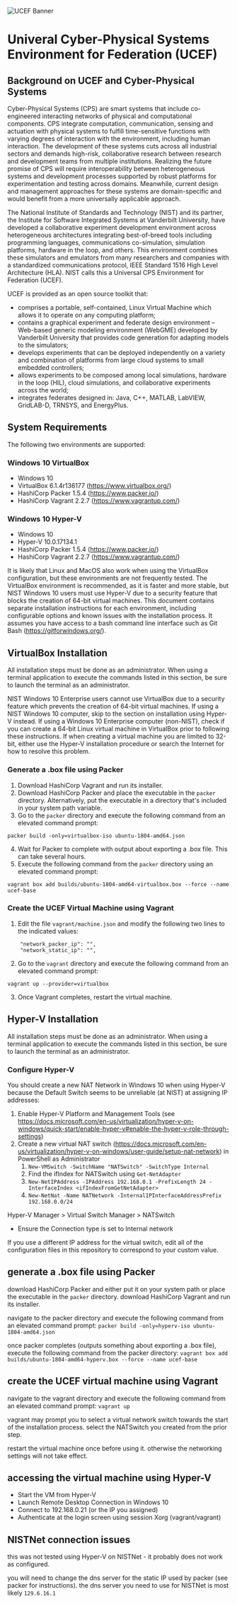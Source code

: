 ![UCEF Banner](ucef.jpg)

# Univeral Cyber-Physical Systems Environment for Federation (UCEF)

## Background on UCEF and Cyber-Physical Systems

Cyber-Physical Systems (CPS) are smart systems that include co-engineered interacting networks of physical and computational components. CPS integrate computation, communication, sensing and actuation with physical systems to fulfill time-sensitive functions with varying degrees of interaction with the environment, including human interaction. The development of these systems cuts across all industrial sectors and demands high-risk, collaborative research between research and development teams from multiple institutions. Realizing the future promise of CPS will require interoperability between heterogeneous systems and development processes supported by robust platforms for experimentation and testing across domains. Meanwhile, current design and management approaches for these systems are domain-specific and would benefit from a more universally applicable approach.

The National Institute of Standards and Technology (NIST) and its partner, the Institute for Software Integrated Systems at Vanderbilt University, have developed a collaborative experiment development environment across heterogeneous architectures integrating best-of-breed tools including programming languages, communications co-simulation, simulation platforms, hardware in the loop, and others. This environment combines these simulators and emulators from many researchers and companies with a standardized communications protocol, IEEE Standard 1516 High Level Architecture (HLA). NIST calls this a Universal CPS Environment for Federation (UCEF).

UCEF is provided as an open source toolkit that:

* comprises a portable, self-contained, Linux Virtual Machine which allows it to operate on any computing platform;
* contains a graphical experiment and federate design environment – Web-based generic modeling environment (WebGME) developed by Vanderbilt University that provides code generation for adapting models to the simulators;
* develops experiments that can be deployed independently on a variety and combination of platforms from large cloud systems to small embedded controllers;
* allows experiments to be composed among local simulations, hardware in the loop (HIL), cloud simulations, and collaborative experiments across the world;
* integrates federates designed in: Java, C++, MATLAB, LabVIEW, GridLAB-D, TRNSYS, and EnergyPlus.

## System Requirements

The following two environments are supported:

### Windows 10 VirtualBox
- Windows 10
- VirtualBox 6.1.4r136177 (https://www.virtualbox.org/)
- HashiCorp Packer 1.5.4 (https://www.packer.io/)
- HashiCorp Vagrant 2.2.7 (https://www.vagrantup.com/)

### Windows 10 Hyper-V
- Windows 10
- Hyper-V 10.0.17134.1
- HashiCorp Packer 1.5.4 (https://www.packer.io/)
- HashiCorp Vagrant 2.2.7 (https://www.vagrantup.com/)

It is likely that Linux and MacOS also work when using the VirtualBox configuration, but these environments are not frequently tested. The VirtualBox environment is recommended, as it is faster and more stable, but NIST Windows 10 users must use Hyper-V due to a security feature that blocks the creation of 64-bit virtual machines. This document contains separate installation instructions for each environment, including configurable options and known issues with the installation process. It assumes you have access to a bash command line interface such as Git Bash (https://gitforwindows.org/). 

## VirtualBox Installation
All installation steps must be done as an administrator. When using a terminal application to execute the commands listed in this section, be sure to launch the terminal as an administrator.

NIST Windows 10 Enterprise users cannot use VirtualBox due to a security feature which prevents the creation of 64-bit virtual machines. If using a NIST Windows 10 computer, skip to the section on installation using Hyper-V instead. If using a Windows 10 Enterprise computer (non-NIST), check if you can create a 64-bit Linux virtual machine in VirtualBox prior to following these instructions. If when creating a virtual machine you are limited to 32-bit, either use the Hyper-V installation procedure or search the Internet for how to resolve this problem.

### Generate a .box file using Packer
1. Download HashiCorp Vagrant and run its installer.
2. Download HashiCorp Packer and place the executable in the `packer` directory. Alternatively, put the executable in a directory that's included in your system path variable.
3. Go to the `packer` directory and execute the following command from an elevated command prompt:
```
packer build -only=virtualbox-iso ubuntu-1804-amd64.json
```
4. Wait for Packer to complete with output about exporting a .box file. This can take several hours.
5. Execute the following command from the `packer` directory using an elevated command prompt:
```
vagrant box add builds/ubuntu-1804-amd64-virtualbox.box --force --name ucef-base
```

### Create the UCEF Virtual Machine using Vagrant
1. Edit the file `vagrant/machine.json` and modify the following two lines to the indicated values:
```
    "network_packer_ip": "",
    "network_static_ip": "",
```
2. Go to the `vagrant` directory and execute the following command from an elevated command prompt:
```
vagrant up --provider=virtualbox
```
3. Once Vagrant completes, restart the virtual machine.

## Hyper-V Installation
All installation steps must be done as an administrator. When using a terminal application to execute the commands listed in this section, be sure to launch the terminal as an administrator.

### Configure Hyper-V
You should create a new NAT Network in Windows 10 when using Hyper-V because the Default Switch seems to be unreliable (at NIST) at assigning IP addresses:

1. Enable Hyper-V Platform and Management Tools (see https://docs.microsoft.com/en-us/virtualization/hyper-v-on-windows/quick-start/enable-hyper-v#enable-the-hyper-v-role-through-settings)
2. Create a new virtual NAT switch (https://docs.microsoft.com/en-us/virtualization/hyper-v-on-windows/user-guide/setup-nat-network) in PowerShell as Administrator 
    1. `New-VMSwitch -SwitchName "NATSwitch" -SwitchType Internal`
    2. Find the ifIndex for NATSwitch using `Get-NetAdapter`
    3. `New-NetIPAddress -IPAddress 192.168.0.1 -PrefixLength 24 -InterfaceIndex <ifIndexFromGetNetAdapter>`
    4. `New-NetNat -Name NATNetwork -InternalIPInterfaceAddressPrefix 192.168.0.0/24`

Hyper-V Manager > Virtual Switch Manager > NATSwitch
* Ensure the Connection type is set to Internal network 

If you use a different IP address for the virtual switch, edit all of the configuration files in this repository to correspond to your custom value.

## generate a .box file using Packer
download HashiCorp Packer and either put it on your system path or place the executable in the `packer` directory. download HashiCorp Vagrant and run its installer.

navigate to the packer directory and execute the following command from an elevated command prompt:
`packer build -only=hyperv-iso ubuntu-1804-amd64.json`

once packer completes (outputs something about exporting a .box file), execute the following command from the packer directory:
`vagrant box add builds/ubuntu-1804-amd64-hyperv.box --force --name ucef-base`

## create the UCEF virtual machine using Vagrant
navigate to the vagrant directory and execute the following command from an elevated command prompt:
`vagrant up`

vagrant may prompt you to select a virtual network switch towards the start of the installation process. select the NATSwitch you created from the prior step.

restart the virtual machine once before using it. otherwise the networking settings will not take effect.

## accessing the virtual machine using Hyper-V
* Start the VM from Hyper-V
* Launch Remote Desktop Connection in Windows 10
* Connect to 192.168.0.21 (or the IP you assigned)
* Authenticate at the login screen using session Xorg (vagrant/vagrant)


## NISTNet connection issues
this was not tested using Hyper-V on NISTNet - it probably does not work as configured.

you will need to change the dns server for the static IP used by packer (see packer for instructions). the dns server you need to use for NISTNet is most likely `129.6.16.1`
